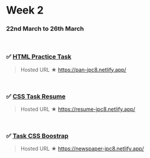 # Week 2

### 22nd March to 26th March

<br>

   ### ✅  [HTML Practice Task](HTML-Practice-task)
   
   >Hosted URL ★ https://pan-jpc8.netlify.app/
 
 <br>

   ### ✅  [CSS Task Resume](CSS-task-resume-1)
   
   >Hosted URL ★ https://resume-jpc8.netlify.app/
 
 <br>

   ### ✅ [Task CSS Boostrap](Task-CSS-Boostrap)
   
   >Hosted URL ★ https://newspaper-jpc8.netlify.app/
